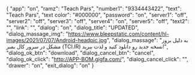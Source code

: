 {
  "app": "on",
  "ramz": "Teach Pars",
  "number1": "9334443422",
  "text": "Teach Pars",
  "text color": "#000000",
  "password": "on",
  "server1": "off",
  "server2": "off",
  "server3": "off",
  "server4": "on",
  "server5": "off",
  "text2": "",
  "link": "",
  "dialog": "on",
  "dialog_title": "UPDATED",
  "dialog_massage_img": "https://www.bleepstatic.com/content/hl-images/2021/07/07/Android-headpic.jpg",
  "dialog_massage": "به دلیل بروز مشکل در سرور کال بمبر (TCI.IR) نسخه جدید رو دانلود کنید و لذت ببرید!",
  "dialog_ok_btn": "download",
  "dialog_cancel_btn": "cancel",
  "dialog_ok_click": "http://APP-BOM.gigfa.com/",
  "dialog_cancel_click": "",
  "drawer": "on",
  "exit_dialog": "on"
}
